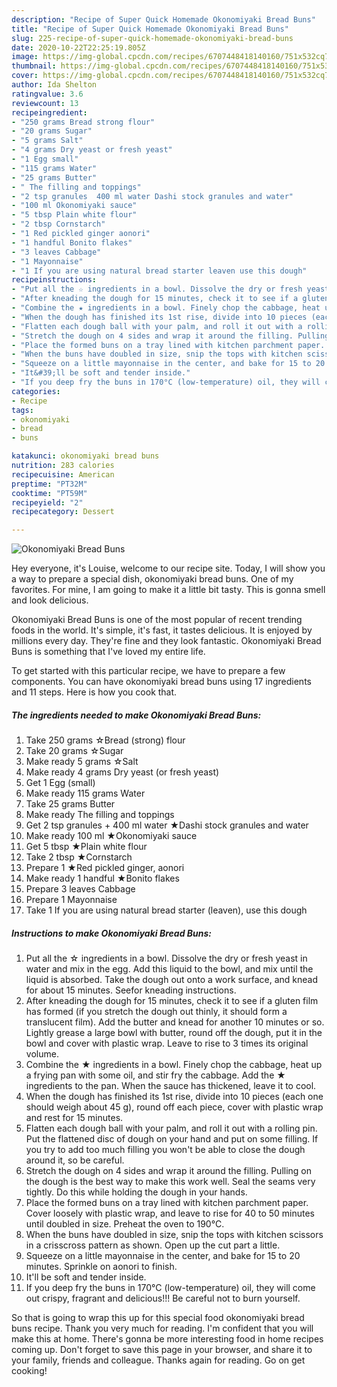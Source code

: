 ```yaml
---
description: "Recipe of Super Quick Homemade Okonomiyaki Bread Buns"
title: "Recipe of Super Quick Homemade Okonomiyaki Bread Buns"
slug: 225-recipe-of-super-quick-homemade-okonomiyaki-bread-buns
date: 2020-10-22T22:25:19.805Z
image: https://img-global.cpcdn.com/recipes/6707448418140160/751x532cq70/okonomiyaki-bread-buns-recipe-main-photo.jpg
thumbnail: https://img-global.cpcdn.com/recipes/6707448418140160/751x532cq70/okonomiyaki-bread-buns-recipe-main-photo.jpg
cover: https://img-global.cpcdn.com/recipes/6707448418140160/751x532cq70/okonomiyaki-bread-buns-recipe-main-photo.jpg
author: Ida Shelton
ratingvalue: 3.6
reviewcount: 13
recipeingredient:
- "250 grams Bread strong flour"
- "20 grams Sugar"
- "5 grams Salt"
- "4 grams Dry yeast or fresh yeast"
- "1 Egg small"
- "115 grams Water"
- "25 grams Butter"
- " The filling and toppings"
- "2 tsp granules  400 ml water Dashi stock granules and water"
- "100 ml Okonomiyaki sauce"
- "5 tbsp Plain white flour"
- "2 tbsp Cornstarch"
- "1 Red pickled ginger aonori"
- "1 handful Bonito flakes"
- "3 leaves Cabbage"
- "1 Mayonnaise"
- "1 If you are using natural bread starter leaven use this dough"
recipeinstructions:
- "Put all the ☆ ingredients in a bowl. Dissolve the dry or fresh yeast in water and mix in the egg. Add this liquid to the bowl, and mix until the liquid is absorbed. Take the dough out onto a work surface, and knead for about 15 minutes. Seefor kneading instructions."
- "After kneading the dough for 15 minutes, check it to see if a gluten film has formed (if you stretch the dough out thinly, it should form a translucent film). Add the butter and knead for another 10 minutes or so. Lightly grease a large bowl with butter, round off the dough, put it in the bowl and cover with plastic wrap. Leave to rise to 3 times its original volume."
- "Combine the ★ ingredients in a bowl. Finely chop the cabbage, heat up a frying pan with some oil, and stir fry the cabbage. Add the ★ ingredients to the pan. When the sauce has thickened, leave it to cool."
- "When the dough has finished its 1st rise, divide into 10 pieces (each one should weigh about 45 g), round off each piece, cover with plastic wrap and rest for 15 minutes."
- "Flatten each dough ball with your palm, and roll it out with a rolling pin. Put the flattened disc of dough on your hand and put on some filling. If you try to add too much filling you won&#39;t be able to close the dough around it, so be careful."
- "Stretch the dough on 4 sides and wrap it around the filling. Pulling on the dough is the best way to make this work well. Seal the seams very tightly. Do this while holding the dough in your hands."
- "Place the formed buns on a tray lined with kitchen parchment paper. Cover loosely with plastic wrap, and leave to rise for 40 to 50 minutes until doubled in size. Preheat the oven to 190°C."
- "When the buns have doubled in size, snip the tops with kitchen scissors in a crisscross pattern as shown. Open up the cut part a little."
- "Squeeze on a little mayonnaise in the center, and bake for 15 to 20 minutes. Sprinkle on aonori to finish."
- "It&#39;ll be soft and tender inside."
- "If you deep fry the buns in 170°C (low-temperature) oil, they will come out crispy, fragrant and delicious!!! Be careful not to burn yourself."
categories:
- Recipe
tags:
- okonomiyaki
- bread
- buns

katakunci: okonomiyaki bread buns 
nutrition: 283 calories
recipecuisine: American
preptime: "PT32M"
cooktime: "PT59M"
recipeyield: "2"
recipecategory: Dessert

---
```



![Okonomiyaki Bread Buns](https://img-global.cpcdn.com/recipes/6707448418140160/751x532cq70/okonomiyaki-bread-buns-recipe-main-photo.jpg)

Hey everyone, it's Louise, welcome to our recipe site. Today, I will show you a way to prepare a special dish, okonomiyaki bread buns. One of my favorites. For mine, I am going to make it a little bit tasty. This is gonna smell and look delicious.

Okonomiyaki Bread Buns is one of the most popular of recent trending foods in the world. It's simple, it's fast, it tastes delicious. It is enjoyed by millions every day. They're fine and they look fantastic. Okonomiyaki Bread Buns is something that I've loved my entire life.




To get started with this particular recipe, we have to prepare a few components. You can have okonomiyaki bread buns using 17 ingredients and 11 steps. Here is how you cook that.

<!--inarticleads1-->

##### The ingredients needed to make Okonomiyaki Bread Buns:

1. Take 250 grams ☆Bread (strong) flour
1. Take 20 grams ☆Sugar
1. Make ready 5 grams ☆Salt
1. Make ready 4 grams Dry yeast (or fresh yeast)
1. Get 1 Egg (small)
1. Make ready 115 grams Water
1. Take 25 grams Butter
1. Make ready  The filling and toppings
1. Get 2 tsp granules + 400 ml water ★Dashi stock granules and water
1. Make ready 100 ml ★Okonomiyaki sauce
1. Get 5 tbsp ★Plain white flour
1. Take 2 tbsp ★Cornstarch
1. Prepare 1 ★Red pickled ginger, aonori
1. Make ready 1 handful ★Bonito flakes
1. Prepare 3 leaves Cabbage
1. Prepare 1 Mayonnaise
1. Take 1 If you are using natural bread starter (leaven), use this dough




<!--inarticleads2-->

##### Instructions to make Okonomiyaki Bread Buns:

1. Put all the ☆ ingredients in a bowl. Dissolve the dry or fresh yeast in water and mix in the egg. Add this liquid to the bowl, and mix until the liquid is absorbed. Take the dough out onto a work surface, and knead for about 15 minutes. Seefor kneading instructions.
1. After kneading the dough for 15 minutes, check it to see if a gluten film has formed (if you stretch the dough out thinly, it should form a translucent film). Add the butter and knead for another 10 minutes or so. Lightly grease a large bowl with butter, round off the dough, put it in the bowl and cover with plastic wrap. Leave to rise to 3 times its original volume.
1. Combine the ★ ingredients in a bowl. Finely chop the cabbage, heat up a frying pan with some oil, and stir fry the cabbage. Add the ★ ingredients to the pan. When the sauce has thickened, leave it to cool.
1. When the dough has finished its 1st rise, divide into 10 pieces (each one should weigh about 45 g), round off each piece, cover with plastic wrap and rest for 15 minutes.
1. Flatten each dough ball with your palm, and roll it out with a rolling pin. Put the flattened disc of dough on your hand and put on some filling. If you try to add too much filling you won&#39;t be able to close the dough around it, so be careful.
1. Stretch the dough on 4 sides and wrap it around the filling. Pulling on the dough is the best way to make this work well. Seal the seams very tightly. Do this while holding the dough in your hands.
1. Place the formed buns on a tray lined with kitchen parchment paper. Cover loosely with plastic wrap, and leave to rise for 40 to 50 minutes until doubled in size. Preheat the oven to 190°C.
1. When the buns have doubled in size, snip the tops with kitchen scissors in a crisscross pattern as shown. Open up the cut part a little.
1. Squeeze on a little mayonnaise in the center, and bake for 15 to 20 minutes. Sprinkle on aonori to finish.
1. It&#39;ll be soft and tender inside.
1. If you deep fry the buns in 170°C (low-temperature) oil, they will come out crispy, fragrant and delicious!!! Be careful not to burn yourself.




So that is going to wrap this up for this special food okonomiyaki bread buns recipe. Thank you very much for reading. I'm confident that you will make this at home. There's gonna be more interesting food in home recipes coming up. Don't forget to save this page in your browser, and share it to your family, friends and colleague. Thanks again for reading. Go on get cooking!
